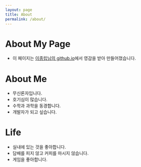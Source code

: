 ```yaml
---
layout: page
title: About
permalink: /about/
---
```


# About My Page
- 이 페이지는 [이종립님의 github.io](https://johngrib.github.io/)에서 영감을 받아 만들어졌습니다.

# About Me

* 무신론자입니다.
* 호기심이 많습니다.
* 수학과 과학을 동경합니다.
* 개발자가 되고 싶습니다.

# Life

* 실내에 있는 것을 좋아합니다.
* 담배를 피지 않고 커피를 마시지 않습니다.
* 게임을 좋아합니다.

